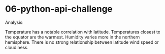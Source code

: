 # 06-python-api-challenge

Analysis:
  
  Temperature has a notable correlation with latitude.
  Temperatures closest to the equator are the warmest.
  Humidity varies more in the northern hemisphere.
  There is no strong relationship between latitude wind speed or cloudiness. 
  
